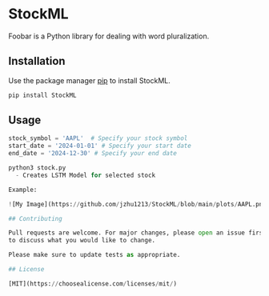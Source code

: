 # StockML

Foobar is a Python library for dealing with word pluralization.

## Installation

Use the package manager [pip](url) to install StockML.

```bash
pip install StockML
```

## Usage

```python
stock_symbol = 'AAPL'  # Specify your stock symbol
start_date = '2024-01-01' # Specify your start date
end_date = '2024-12-30' # Specify your end date

python3 stock.py
  - Creates LSTM Model for selected stock

Example:

![My Image](https://github.com/jzhu1213/StockML/blob/main/plots/AAPL.png)

## Contributing

Pull requests are welcome. For major changes, please open an issue first
to discuss what you would like to change.

Please make sure to update tests as appropriate.

## License

[MIT](https://choosealicense.com/licenses/mit/)
